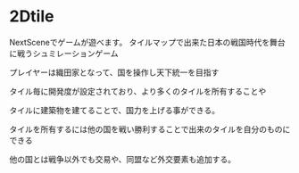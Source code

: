# 2Dtile
NextSceneでゲームが遊べます。
タイルマップで出来た日本の戦国時代を舞台に戦うシュミレーションゲーム

プレイヤーは織田家となって、国を操作し天下統一を目指す

タイル毎に開発度が設定されており、より多くのタイルを所有することや

タイルに建築物を建てることで、国力を上げる事ができる。

タイルを所有するには他の国を戦い勝利することで出来のタイルを自分のものにできる

他の国とは戦争以外でも交易や、同盟など外交要素も追加する。
